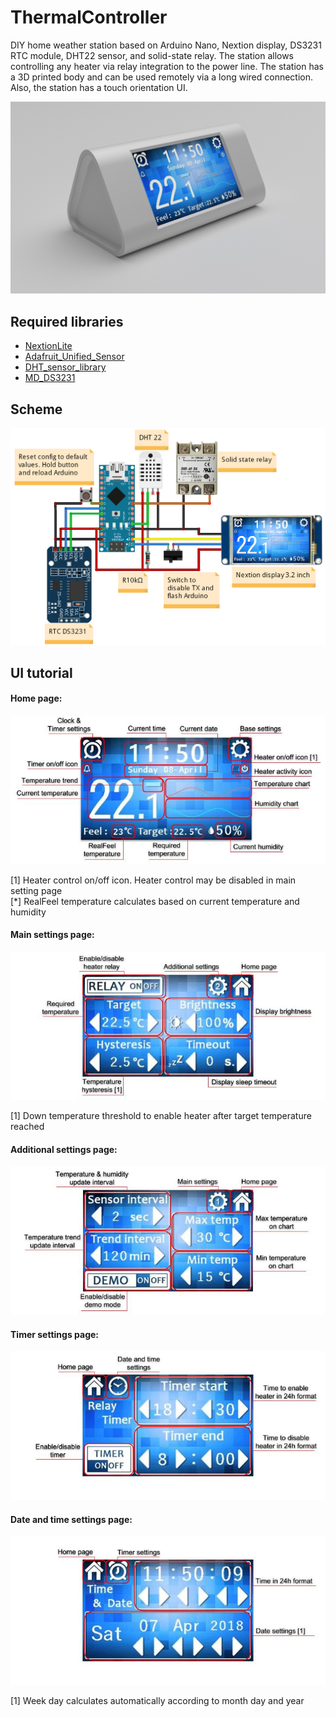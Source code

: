# ThermalController
DIY home weather station based on Arduino Nano, Nextion display, DS3231 RTC module, DHT22 sensor, and solid-state relay. The station allows controlling any heater via relay integration to the power line. The station has a 3D printed body and can be used remotely via a long wired connection. Also, the station has a touch orientation UI.<br>

![Thermal controller](Doc/render.jpg)

## Required libraries
- [NextionLite](https://github.com/VirtualVFix/ThermalController/tree/master/libraries/NextionLite)
- [Adafruit_Unified_Sensor](https://github.com/adafruit/Adafruit_Sensor)
- [DHT_sensor_library](https://github.com/adafruit/DHT-sensor-library)
- [MD_DS3231](https://github.com/MajicDesigns/MD_DS3231)

## Scheme
![Thermal controller scheme](Doc/ThermalControllerSketch_bb.jpg)

## UI tutorial
#### Home page:
![Home page](Doc/HomePage.jpg)

[1] Heater control on/off icon. Heater control may be disabled in main setting page<br>
[*] RealFeel temperature calculates based on current temperature and humidity

#### Main settings page:
![Main settings page](Doc/MainSettingsPage.jpg)

[1] Down temperature threshold to enable heater after target temperature reached

#### Additional settings page:
![Additional settings page](Doc/AdditionalSettingsPage.jpg)
#### Timer settings page:
![Timer page](Doc/TimerPage.jpg)
#### Date and time settings page:
![Clock page](Doc/ClockPage.jpg)

[1] Week day calculates automatically according to month day and year
